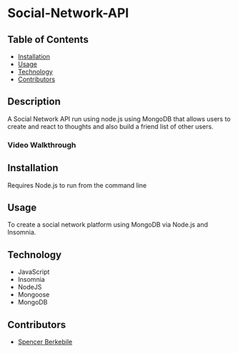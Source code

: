 # Social-Network-API

## Table of Contents
- [Installation](#installation)
- [Usage](#usage)
- [Technology](#technology)
- [Contributors](#contributors)

## Description
A Social Network API run using node.js using MongoDB that allows users to create and react to thoughts and also build a friend list of other users.

### Video Walkthrough


## Installation
Requires Node.js to run from the command line

## Usage
To create a social network platform using MongoDB via Node.js and Insomnia.

## Technology
* JavaScript
* Insomnia
* NodeJS
* Mongoose
* MongoDB


## Contributors
* [Spencer Berkebile](https://github.com/SBerkebile7/C18-Social-Network-API)